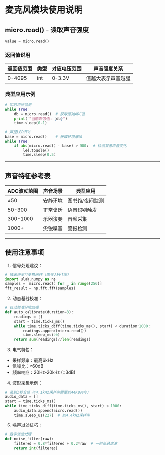 # 麦克风模块使用说明

## micro.read() - 读取声音强度

```python
value = micro.read()
```

### 返回值说明

| 返回值范围 | 类型 | 对应电压范围 | 声音强度关系       |
| ---------- | ---- | ------------ | ------------------ |
| 0-4095     | int  | 0-3.3V       | 值越大表示声音越强 |

### 典型应用示例

```python
# 实时声压监测
while True:
    db = micro.read()  # 获取原始ADC值
    print(f"当前声强值: {db}")
    time.sleep(0.1)

# 声控LED开关
base = micro.read()    # 获取环境底噪
while True:
    if abs(micro.read() - base) > 500:  # 检测显著声音变化
        led.toggle()
        time.sleep(0.5)
```

------

## 声音特征参考表

| ADC波动范围 | 声音场景 | 典型应用        |
| ----------- | -------- | --------------- |
| ±50         | 安静环境 | 图书馆/夜间监测 |
| 50-300      | 正常谈话 | 语音识别触发    |
| 300-1000    | 乐器演奏 | 音频采集        |
| 1000+       | 尖锐噪音 | 警报检测        |

------

## 使用注意事项

1. 信号处理建议：

```python
# 快速傅里叶变换采样（需导入FFT库）
import ulab.numpy as np
samples = [micro.read() for _ in range(256)]
fft_result = np.fft.fft(samples)
```

2. 动态基线校准：

```python
# 自动校准环境底噪
def auto_calibrate(duration=3):
    readings = []
    start = time.ticks_ms()
    while time.ticks_diff(time.ticks_ms(), start) < duration*1000:
        readings.append(micro.read())
        time.sleep_ms(10)
    return sum(readings)//len(readings)
```

3. 电气特性：

- 采样频率：最高6kHz
- 信噪比：≥60dB
- 频率响应：20Hz-20kHz (±3dB)

4. 波形采集示例：

```python
# 录制1秒音频（44.1kHz采样率需要约44KB内存）
audio_data = []
start = time.ticks_ms()
while time.ticks_diff(time.ticks_ms(), start) < 1000:
    audio_data.append(micro.read())
    time.sleep_us(227)  # 约4.4kHz采样率
```

5. 噪声过滤技巧：

```python
# 数字滤波处理
def noise_filter(raw):
    filtered = 0.8*filtered + 0.2*raw  # 一阶低通滤波
    return int(filtered)
```